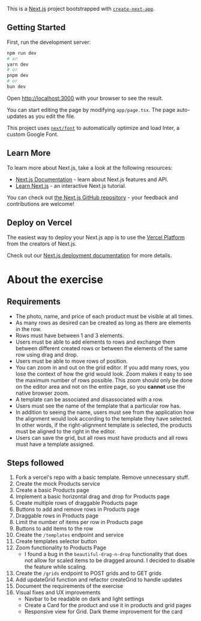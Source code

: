 This is a [Next.js](https://nextjs.org/) project bootstrapped with [`create-next-app`](https://github.com/vercel/next.js/tree/canary/packages/create-next-app).

## Getting Started

First, run the development server:

```bash
npm run dev
# or
yarn dev
# or
pnpm dev
# or
bun dev
```

Open [http://localhost:3000](http://localhost:3000) with your browser to see the result.

You can start editing the page by modifying `app/page.tsx`. The page auto-updates as you edit the file.

This project uses [`next/font`](https://nextjs.org/docs/basic-features/font-optimization) to automatically optimize and load Inter, a custom Google Font.

## Learn More

To learn more about Next.js, take a look at the following resources:

- [Next.js Documentation](https://nextjs.org/docs) - learn about Next.js features and API.
- [Learn Next.js](https://nextjs.org/learn) - an interactive Next.js tutorial.

You can check out [the Next.js GitHub repository](https://github.com/vercel/next.js/) - your feedback and contributions are welcome!

## Deploy on Vercel

The easiest way to deploy your Next.js app is to use the [Vercel Platform](https://vercel.com/new?utm_medium=default-template&filter=next.js&utm_source=create-next-app&utm_campaign=create-next-app-readme) from the creators of Next.js.

Check out our [Next.js deployment documentation](https://nextjs.org/docs/deployment) for more details.

# About the exercise
## Requirements
- The photo, name, and price of each product must be visible at all times.
- As many rows as desired can be created as long as there are elements in the row.
- Rows must have between 1 and 3 elements.
- Users must be able to add elements to rows and exchange them between different created rows or between the elements of the same row using drag and drop.
- Users must be able to move rows of position.
- You can zoom in and out on the grid editor. If you add many rows, you lose the context of how the grid would look. Zoom makes it easy to see the maximum number of rows possible. This zoom should only be done on the editor area and not on the entire page, so you **cannot** use the native browser zoom.
- A template can be associated and disassociated with a row.
- Users must see the name of the template that a particular row has.
- In addition to seeing the name, users must see from the application how the alignment would look according to the template they have selected. In other words, if the right-alignment template is selected, the products must be aligned to the right in the editor.
- Users can save the grid, but all rows must have products and all rows must have a template assigned.

## Steps followed
1. Fork a vercel's repo with a basic template. Remove unnecessary stuff.
2. Create the mock Products service
3. Create a basic Products page
4. Implement a basic horizontal drag and drop for Products page
5. Create multiple rows of draggable Products page
6. Buttons to add and remove rows in Products page
7. Draggable rows in Products page
8. Limit the number of items per row in Products page
9. Buttons to add items to the row
10. Create the `/templates` endpoint and service
11. Create templates selector button
12. Zoom functionality to Products Page
    - I found a bug in the `beautiful-drag-n-drop` functionality that does not allow for scaled items to be dragged around. I decided to disable the feature while scaling.
13. Create the `/grids` endpoint to POST grids and to GET grids
14. Add updateGrid function and refactor createGrid to handle updates
15. Document the requirements of the exercise
16. Visual fixes and UX improvements
    - Navbar to be readable on dark and light settings
    - Create a Card for the product and use it in products and grid pages
    - Responsive view for Grid. Dark theme improvement for the card